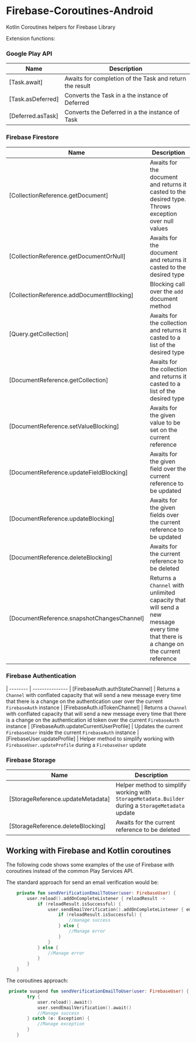 # Firebase-Coroutines-Android
Kotlin Coroutines helpers for Firebase Library

Extension functions:

### Google Play API

| **Name** | **Description**
| -------- | ---------------
| [Task.await] | Awaits for completion of the Task and return the result
| [Task.asDeferred] | Converts the Task in a the instance of Deferred
| [Deferred.asTask] | Converts the Deferred in a the instance of Task

### Firebase Firestore

| **Name** | **Description**
| -------- | ---------------
| [CollectionReference.getDocument] | Awaits for the document and returns it casted to the desired type. Throws exception over null values
| [CollectionReference.getDocumentOrNull] | Awaits for the document and returns it casted to the desired type
| [CollectionReference.addDocumentBlocking] | Blocking call over the `add` document method
| [Query.getCollection] | Awaits for the collection and returns it casted to a list of the  desired type
| [DocumentReference.getCollection] | Awaits for the collection and returns it casted to a list of the  desired type
| [DocumentReference.setValueBlocking] | Awaits for the given value to be set on the current reference
| [DocumentReference.updateFieldBlocking] | Awaits for the given field over the current reference to be updated
| [DocumentReference.updateBlocking] | Awaits for the given fields over the current reference to be updated
| [DocumentReference.deleteBlocking] | Awaits for the current reference to be deleted
| [DocumentReference.snapshotChangesChannel] | Returns a `Channel` with unlimited capacity that will send a new message every time that there is a change on the current reference

### Firebase Authentication
| -------- | ---------------
| [FirebaseAuth.authStateChannel] | Returns a `Channel` with conflated capacity that will send a new message every time that there is a change on the authentication user over the current `FirebaseAuth` instance
| [FirebaseAuth.idTokenChannel] | Returns a `Channel` with conflated capacity that will send a new message every time that there is a change on the authentication id token over the current `FirebaseAuth` instance
| [FirebaseAuth.updateCurrentUserProfile] | Updates the current `FirebaseUser` inside the current `FirebaseAuth` instance
| [FirebaseUser.updateProfile] | Helper method to simplify working with `FirebaseUser.updateProfile` during a `FirebaseUser` update

### Firebase Storage
| **Name** | **Description**
| -------- | ---------------
| [StorageReference.updateMetadata] | Helper method to simplify working with `StorageMetadata.Builder` during a `StorageMetadata` update
| [StorageReference.deleteBlocking] | Awaits for the current reference to be deleted

## Working with Firebase and Kotlin coroutines

The following code shows some examples of the use of Firebase with coroutines instead of the common Play Services API.

The standard approach for send an email verification would be:

```kotlin
    private fun sendVerificationEmailToUser(user: FirebaseUser) {
        user.reload().addOnCompleteListener { reloadResult ->
            if (reloadResult.isSuccessful) {
                user.sendEmailVerification().addOnCompleteListener { emailResult ->
                    if (reloadResult.isSuccessful) {
                        //manage success
                    } else {
                        //Manage error
                    }
                }
            } else {
                //Manage error
            }
        }
    }
```

The coroutines approach:
```kotlin
 private suspend fun sendVerificationEmailToUser(user: FirebaseUser) {
        try {
            user.reload().await()
            user.sendEmailVerification().await()
            //Manage success
        } catch (e: Exception) {
            //Manage exception
        }
    }
```
